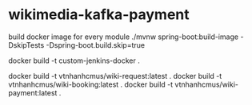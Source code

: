 # wikimedia-kafka-payment
build docker image for every module
./mvnw spring-boot:build-image -DskipTests -Dspring-boot.build.skip=true

docker build -t custom-jenkins-docker .

docker build -t vtnhanhcmus/wiki-request:latest .
docker build -t vtnhanhcmus/wiki-booking:latest .
docker build -t vtnhanhcmus/wiki-payment:latest .
